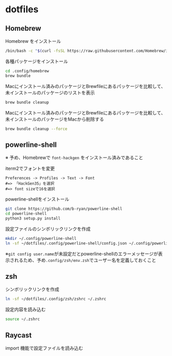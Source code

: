 # dotfiles

## Homebrew

Homebrew をインストール

```bash
/bin/bash -c "$(curl -fsSL https://raw.githubusercontent.com/Homebrew/install/HEAD/install.sh)"
```

各種パッケージをインストール

```bash
cd .config/homebrew
brew bundle
```

Macにインストール済みのパッケージとBrewfileにあるパッケージを比較して、未インストールのパッケージのリストを表示

```bash
brew bundle cleanup
```

Macにインストール済みのパッケージとBrewfileにあるパッケージを比較して、未インストールのパッケージをMacから削除する

```bash
brew bundle cleanup --force
```

## powerline-shell

※ 予め、Homebrewで `font-hackgen` をインストール済みであること

iterm2でフォントを変更

```
Preferences -> Profiles -> Text -> Font
#=> 「HackGen35」を選択
#=> font sizeで16を選択
```

powerline-shellをインストール

```bash
git clone https://github.com/b-ryan/powerline-shell
cd powerline-shell
python3 setup.py install
```

設定ファイルのシンボリックリンクを作成

```bash
mkdir ~/.config/powerline-shell
ln -sf ~/dotfiles/.config/powerline-shell/config.json ~/.config/powerline-shell/config.json
```

※`git config user.name`が未設定だとpowerline-shellのエラーメッセージが表示されるため、予め`.config/zsh/env.zsh`でユーザー名を定義しておくこと

## zsh

シンボリックリンクを作成

```bash
ln -sf ~/dotfiles/.config/zsh/zshrc ~/.zshrc
```

設定内容を読み込む

```bash
source ~/.zshrc
```

## Raycast

import 機能で設定ファイルを読み込む
